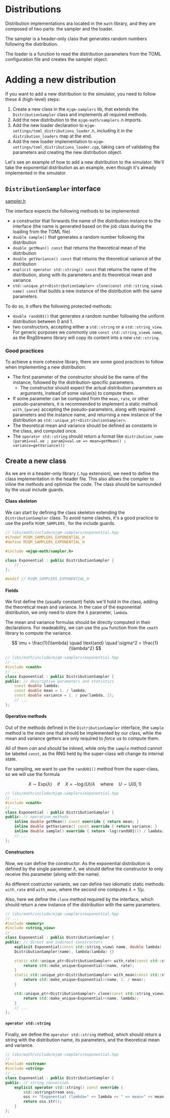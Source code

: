 # Distributions

Distribution implementations ara located in the `math` library, and they are composed of two parts: the sampler and the loader.

The sampler is a header-only class that generates random numbers following the distribution.

The loader is a function to read the distribution parameters from the TOML configuration file and creates the sampler object.

# Adding a new distribution

If you want to add a new distribution to the simulator, you need to follow these 4 (high-level) steps:

1. Create a new class in the `mjqm-samplers` lib, that extends the `DistributionSampler` class and implements all required methods.
2. Add the new distribution to the `mjqm-math/samplers.h` imports.
3. Add the new loader declaration to `mjqm-settings/toml_distributions_loader.h`, including it in the `distribution_loaders` map at the end.
4. Add the new loader implementation to `mjqm-settings/toml_distributions_loader.cpp`, taking care of validating the parameters and creating the new distribution object.

Let's see an example of how to add a new distribution to the simulator. We'll take the exponential distribution as an example, even though it's already implemented in the simulator.

## `DistributionSampler` interface

[sampler.h](https://raw.githubusercontent.com/NeDS-Lab/mjqm-simulator/refs/heads/main/libs/math/include/mjqm-math/sampler.h ":include :type=code cpp :fragment=interface")

The interface expects the following methods to be implemented:

- a constructor that forwards the name of the distribution instance to the interface
  (the name is generated based on the job class during the loading from the TOML file)
- `double sample()` that generates a random number following the distribution
- `double getMean() const` that returns the theoretical mean of the distribution
- `double getVariance() const` that returns the theoretical variance of the distribution
- `explicit operator std::string() const` that returns the name of the distribution, along with its parameters and its theoretical mean and variance.
- `std::unique_ptr<DistributionSampler> clone(const std::string_view& name) const` that builds a new instance of the distribution with the same parameters.

To do so, it offers the following protected methods:

- `double randU01()` that generates a random number following the uniform distribution between 0 and 1.
- two constructors, accepting either a `std::string` or a `std::string_view`. For generic purposes we commonly use `const std::string_view& name`, as the RngStreams library will copy its content into a new `std::string`.

### Good practices

To achieve a more cohesive library, there are some good practices to follow when implementing a new distribution:

- The first parameter of the constructor should be the name of the instance, followed by the distribution-specific parameters.
  - The constructor should expect the actual distribution parameters as arguments, instead of some value(s) to compute them.
- If some parameter can be computed from the `mean`, `rate`, or other pseudo-parameters, it is recommended to implement a static method `with_{param}` accepting the pseudo-parameters, along with required parameters and the instance name, and returning a new instance of the distribution as `std::unique_ptr<DistributionSampler>`.
- The theoretical mean and variance should be defined as constants in the class, and computed once.
- The `operator std::string` should return a format like `distribution_name (param1=val.ue ; param2=val.ue => mean=getMean() ; variance=getVariance())`

## Create a new class

As we are in a header-only library (`.hpp` extension), we need to define the class implementation in the header file.
This also allows the compiler to inline the methods and optimize the code.
The class should be surrounded by the usual include guards.

#### Class skeleton

We can start by defining the class skeleton extending the `DistributionSampler` class.
To avoid name clashes, it's a good practice to use the prefix `MJQM_SAMPLERS_` for the include guards.

```cpp
// libs/math/include/mjqm-samplers/exponential.hpp
#ifndef MJQM_SAMPLERS_EXPONENTIAL_H
#define MJQM_SAMPLERS_EXPONENTIAL_H

#include <mjqm-math/sampler.h>

class Exponential : public DistributionSampler {
    // ...
};

#endif // MJQM_SAMPLERS_EXPONENTIAL_H
```

#### Fields

We first define the (usually constant) fields we'll hold in the class, adding the theoretical mean and variance.
In the case of the exponential distribution, we only need to store the $\lambda$ parameter, `lambda`.

The mean and variance formulas should be directly computed in their declarations. For readeability, we can use the `pow` function from the `cmath` library to compute the variance.

$$
\mu = \frac{1}{\lambda} \quad \text{and} \quad \sigma^2 = \frac{1}{\lambda^2}
$$

```cpp
// libs/math/include/mjqm-samplers/exponential.hpp
// ...
#include <cmath>
// ...
class Exponential : public DistributionSampler {
public: // descriptive parameters and statistics
    const double lambda;
    const double mean = 1. / lambda;
    const double variance = 1. / pow(lambda, 2);
    // ...
};
```

#### Operative methods

Out of the methods defined in the `DistributionSampler` interface, the `sample` method is the main one that should be implemented by our class, while the mean and variance getters are only required to _force_ us to compute them.

All of them _can_ and _should_ be inlined, while only the `sample` method cannot be labeled `const`, as the RNG held by the super-class will change its internal state.

For sampling, we want to use the `randU01()` method from the super-class, so we will use the formula

$$
X \sim \text{Exp}(\lambda) \quad \text{if} \quad X = -\log(U) / \lambda \quad \text{where} \quad U \sim \text{U}(0, 1)
$$

```cpp
// libs/math/include/mjqm-samplers/exponential.hpp
// ...
#include <cmath>
// ...
class Exponential : public DistributionSampler {
public: // operative methods
    inline double getMean() const override { return mean; }
    inline double getVariance() const override { return variance; }
    inline double sample() override { return -log(randU01()) / lambda; }
    // ...
};
```

#### Constructors

Now, we can define the constructor. As the exponential distribution is defined by the single parameter $\lambda$, we should define the constructor to only receive this parameter (along with the name).

As different costructor variants, we can define two idiomatic static methods: `with_rate` and `with_mean`, where the second one computes $\lambda = 1 / \mu$.

Also, here we define the `clone` method required by the interface, which should return a new instance of the distribution with the same parameters.

```cpp
// libs/math/include/mjqm-samplers/exponential.hpp
// ...
#include <memory>
#include <string_view>
// ...
class Exponential : public DistributionSampler {
public: // direct and indirect constructors
    explicit Exponential(const std::string_view& name, double lambda) :
    DistributionSampler(name), lambda(lambda) {}

    static std::unique_ptr<DistributionSampler> with_rate(const std::string_view& name, const double rate) {
        return std::make_unique<Exponential>(name, rate);
    }
    static std::unique_ptr<DistributionSampler> with_mean(const std::string_view& name, const double mean) {
        return std::make_unique<Exponential>(name, 1. / mean);
    }

    std::unique_ptr<DistributionSampler> clone(const std::string_view& name) const override {
        return std::make_unique<Exponential>(name, lambda);
    }
    // ...
};
```

#### `operator std::string`

Finally, we define the `operator std::string` method, which should return a string with the distribution name, its parameters, and the theoretical mean and variance.

```cpp
// libs/math/include/mjqm-samplers/exponential.hpp
// ...
#include <sstream>
#include <string>
// ...
class Exponential : public DistributionSampler {
public: // string conversion
    explicit operator std::string() const override {
        std::ostringstream oss;
        oss << "Exponential (lambda=" << lambda << " => mean=" << mean << " ; variance=" << variance << ")";
        return oss.str();
    }
};
```
